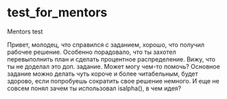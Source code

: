 # test_for_mentors
Mentors test

Привет, молодец, что справился с заданием, хорошо, что получил рабочее решение.
Особенно порадовало, что ты захотел перевыполнить план и сделать процентное распределение.
Вижу, что ты не доделал это доп. задание. Может могу чем-то помочь?
Основное задание можно делать чуть короче и более читабельным, будет здорово, если попробуешь сократить свое решение немного.
И еще не совсем понял зачем ты использовал isalpha(), в чем идея?
